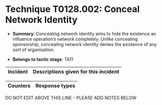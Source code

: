# Technique T0128.002: Conceal Network Identity

* **Summary**: Concealing network identity aims to hide the existence an influence operation’s network completely. Unlike concealing sponsorship, concealing network identity denies the existence of any sort of organisation.

* **Belongs to tactic stage**: TA11


| Incident | Descriptions given for this incident |
| -------- | -------------------- |



| Counters | Response types |
| -------- | -------------- |


DO NOT EDIT ABOVE THIS LINE - PLEASE ADD NOTES BELOW